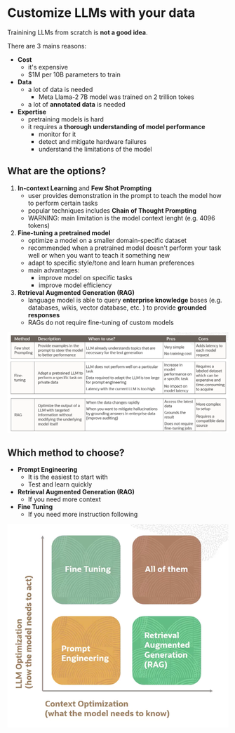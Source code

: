 # Customize LLMs with your data

Trainining LLMs from scratch is **not a good idea**.

There are 3 mains reasons:
- **Cost**
    - it's expensive
    - $1M per 10B parameters to train 
- **Data**
    - a lot of data is needed
        - Meta Llama-2 7B model was trained on 2 trillion tokes
    - a lot of **annotated data** is needed
- **Expertise**
    - pretraining models is hard
    - it requires a **thorough understanding of model performance**
        - monitor for it
        - detect and mitigate hardware failures
        - understand the limitations of the model

## What are the options?

1. **In-context Learning** and **Few Shot Prompting**
    - user provides demonstration in the prompt to teach the model how to perform certain tasks
    - popular techniques includes **Chain of Thought Prompting**
    - WARNING: main limitation is the model context lenght (e.g. 4096 tokens)
2. **Fine-tuning a pretrained model**
    - optimize a model on a smaller domain-specific dataset
    - recommended when a pretrained model doesn't perform your task well or when you want to teach it something new
    - adapt to specific style/tone and learn human preferences
    - main advantages:
        - improve model on specific tasks
        - improve model efficiency
3. **Retrieval Augmented Generation (RAG)**
    - language model is able to query **enterprise knowledge** bases (e.g. databases, wikis, vector database, etc. ) to provide **grounded responses**
    - RAGs do not require fine-tuning of custom models

![Customizing LLMs](../images/customizing_llms.png)

## Which method to choose?

- **Prompt Engineering** 
    - It is the easiest to start with
    - Test and learn quickly
- **Retrieval Augmented Generation (RAG)**
    - If you need more context
- **Fine Tuning**
    - If you need more instruction following
    
![Customizing LLMs Methods](../images/customizing_llms_methods.png)


